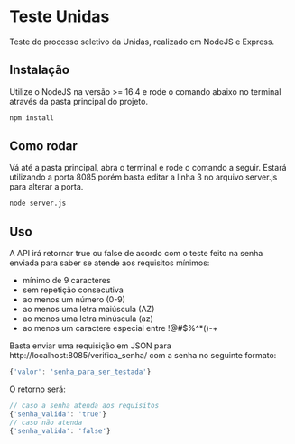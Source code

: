 # Teste Unidas

Teste do processo seletivo da Unidas, realizado em NodeJS e Express.

## Instalação

Utilize o NodeJS na versão >= 16.4 e rode o comando abaixo no terminal através da pasta principal do projeto.

```bash
npm install
```

## Como rodar

Vá até a pasta principal, abra o terminal e rode o comando a seguir. Estará utilizando a porta 8085 porém basta editar a linha 3 no arquivo server.js para alterar a porta.

```bash
node server.js
```

## Uso

A API irá retornar true ou false de acordo com o teste feito na senha enviada para saber se atende aos requisitos mínimos:

* mínimo de 9 caracteres
* sem repetição consecutiva
* ao menos um número (0-9)
* ao menos uma letra maiúscula (AZ)
* ao menos uma letra minúscula (az)
* ao menos um caractere especial entre !@#$%^*()-+

Basta enviar uma requisição em JSON para http://localhost:8085/verifica_senha/ com a senha no seguinte formato:

```javascript
{'valor': 'senha_para_ser_testada'}
```

O retorno será:

```javascript
// caso a senha atenda aos requisitos
{'senha_valida': 'true'}
// caso não atenda
{'senha_valida': 'false'}
